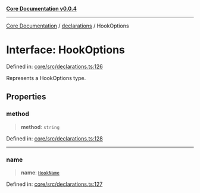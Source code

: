 [**Core Documentation v0.0.4**](../../README.md)

***

[Core Documentation](../../modules.md) / [declarations](../README.md) / HookOptions

# Interface: HookOptions

Defined in: [core/src/declarations.ts:126](https://github.com/stonemjs/core/blob/d2167ff53d508d3a75c05f0cf962180518d3e061/src/declarations.ts#L126)

Represents a HookOptions type.

## Properties

### method

> **method**: `string`

Defined in: [core/src/declarations.ts:128](https://github.com/stonemjs/core/blob/d2167ff53d508d3a75c05f0cf962180518d3e061/src/declarations.ts#L128)

***

### name

> **name**: [`HookName`](../type-aliases/HookName.md)

Defined in: [core/src/declarations.ts:127](https://github.com/stonemjs/core/blob/d2167ff53d508d3a75c05f0cf962180518d3e061/src/declarations.ts#L127)
